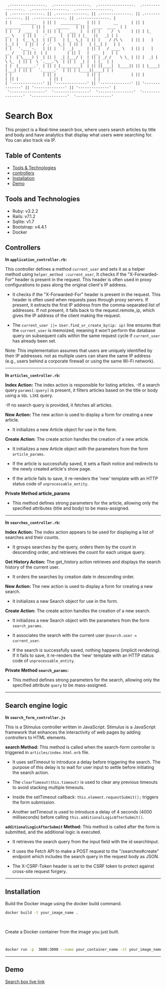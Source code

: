 ```
 .----------------.  .----------------.  .----------------.  .----------------.  .----------------.  .----------------. 
| .--------------. || .--------------. || .--------------. || .--------------. || .--------------. || .--------------. |
| |    _______   | || |  _________   | || |      __      | || |  _______     | || |     ______   | || |  ____  ____  | |
| |   /  ___  |  | || | |_   ___  |  | || |     /  \     | || | |_   __ \    | || |   .' ___  |  | || | |_   ||   _| | |
| |  |  (__ \_|  | || |   | |_  \_|  | || |    / /\ \    | || |   | |__) |   | || |  / .'   \_|  | || |   | |__| |   | |
| |   '.___`-.   | || |   |  _|  _   | || |   / ____ \   | || |   |  __ /    | || |  | |         | || |   |  __  |   | |
| |  |`\____) |  | || |  _| |___/ |  | || | _/ /    \ \_ | || |  _| |  \ \_  | || |  \ `.___.'\  | || |  _| |  | |_  | |
| |  |_______.'  | || | |_________|  | || ||____|  |____|| || | |____| |___| | || |   `._____.'  | || | |____||____| | |
| |              | || |              | || |              | || |              | || |              | || |              | |
| '--------------' || '--------------' || '--------------' || '--------------' || '--------------' || '--------------' |
 '----------------'  '----------------'  '----------------'  '----------------'  '----------------'  '----------------' 

```
# Search Box

This project is a Real-time search box, where users search articles by title and body and have analytics that display what users were searching for. You can also track via IP.

## Table of Contents

- [Tools & Technologies](#tools-and-technologies)
- [controllers](#controllers)
- [Installation](#installation)
- [Demo](#demo)

## Tools and Technologies

- Ruby: v3.2.2
- Rails: v7.1.2
- Sqlite: v1.7
- Bootstrap: v4.4.1
- Docker

## Controllers

**In `application_controller.rb`:**

This controller defines a method `current_user` and sets it as a helper method using `helper_method :current_user`, It checks if the "X-Forwarded-For" header is present in the request. This header is often used in proxy configurations to pass along the original client's IP address.

- It checks if the "X-Forwarded-For" header is present in the request. This header is often used when requests pass through proxy servers. If present, it extracts the first IP address from the comma-separated list of addresses. If not present, it falls back to the request.remote_ip, which gives the IP address of the client making the request.

- The `current_user ||= User.find_or_create_by(ip: ip)` line ensures that the `current_user` is memoized, meaning it won't perform the database query on subsequent calls within the same request cycle if `current_user` has already been set.

Note: This implementation assumes that users are uniquely identified by their IP addresses. not as multiple users can share the same IP address (e.g., users behind a corporate firewall or using the same Wi-Fi network).

<hr>

**In `articles_controller.rb`:**

**Index Action:** The index action is responsible for listing articles.
-If a search query `params[:query]` is present, it filters articles based on the title or body using a `SQL LIKE` query.

-If no search query is provided, it fetches all articles.

**New Action:** The new action is used to display a form for creating a new article.

- It initializes a new Article object for use in the form.

**Create Action:** The create action handles the creation of a new article.

- It initializes a new Article object with the parameters from the form `article_params`.

- If the article is successfully saved, it sets a flash notice and redirects to the newly created article's show page.

- If the article fails to save, it re-renders the 'new' template with an HTTP status code of `unprocessable_entity`.

**Private Method article_params**

- This method defines strong parameters for the article, allowing only the specified attributes (title and body) to be mass-assigned.
<hr>

**In `searches_controller.rb`:**

**Index Action:** The index action appears to be used for displaying a list of searches and their counts.

- It groups searches by the query, orders them by the count in descending order, and retrieves the count for each unique query.

**Get History Action:** The get_history action retrieves and displays the search history of the current user.

- It orders the searches by creation date in descending order.

**New Action:** The new action is used to display a form for creating a new search.

- It initializes a new Search object for use in the form.

**Create Action:** The create action handles the creation of a new search.

- It initializes a new Search object with the parameters from the form `search_params`.

- It associates the search with the current user `@search.user = current_user`.

- If the search is successfully saved, nothing happens (implicit rendering). If it fails to save, it re-renders the 'new' template with an HTTP status code of `unprocessable_entity`.

**Private Method `search_params`:**

- This method defines strong parameters for the search, allowing only the specified attribute `query` to be mass-assigned.
<hr>

## Search engine logic

**In `search_form_controller.js`**

This is a Stimulus controller written in JavaScript. Stimulus is a JavaScript framework that enhances the interactivity of web pages by adding controllers to HTML elements. 

**search Method:** This method is called when the search-form controller is triggered in `articles/index.html.erb` file.

- It uses setTimeout to introduce a delay before triggering the search. The purpose of this delay is to wait for user input to settle before initiating the search action.

- The `clearTimeout(this.timeout)` is used to clear any previous timeouts to avoid stacking multiple timeouts.

- Inside the setTimeout callback: `this.element.requestSubmit();` triggers the form submission.

- Another setTimeout is used to introduce a delay of 4 seconds (4000 milliseconds) before calling `this.additionalLogicAfterSubmit()`. 

**`additionalLogicAfterSubmit` Method:**  This method is called after the form is submitted, and the additional logic is executed.

- It retrieves the search query from the input field with the id searchInput.

- It uses the Fetch API to make a POST request to the "/searches#create" endpoint which includes the search query in the request body as JSON.

- The X-CSRF-Token header is set to the CSRF token to protect against cross-site request forgery.
<hr>

## Installation

Build the Docker image using the docker build command.
```bash
docker build -t your_image_name .
```
 <br>

Create a Docker container from the image you just built.
```bash


docker run -p  3000:3000 --name your_container_name -it your_image_name bash
```
<hr>

## Demo

[Search box live link ](https://search-box-husseinelgammal.koyeb.app/)